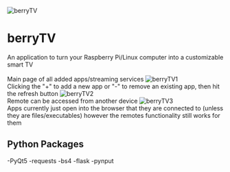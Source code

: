 ![berryTV](https://github.com/user-attachments/assets/05e7296c-f339-4166-a997-9c43ff88d631)
# berryTV
An application to turn your Raspberry Pi/Linux computer into a customizable smart TV <br /><br />
Main page of all added apps/streaming services
![berryTV1](https://github.com/user-attachments/assets/4a55eba5-76ea-4f51-bf76-018e29175945)
<br />
Clicking the "+" to add a new app or "-" to remove an existing app, then hit the refresh button
![berryTV2](https://github.com/user-attachments/assets/079a625a-8faf-4858-bb60-5fc1948c6b97)
<br />
Remote can be accessed from another device
![berryTV3](https://github.com/user-attachments/assets/063780e8-ac54-4c80-b485-2ec1905c811c)
<br />
Apps currently just open into the browser that they are connected to (unless they are files/executables) however the remotes functionality still works for them
<br />

## Python Packages

-PyQt5
-requests
-bs4
-flask
-pynput
